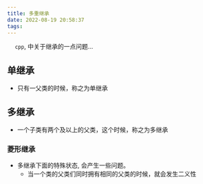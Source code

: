```yaml
---
title: 多重继承
date: 2022-08-19 20:58:37
tags:
---
```


<p>
&ensp;&ensp; <code>cpp</code>, 中关于继承的一点问题...
</p>

<!-- more -->

## 单继承

- 只有一父类的时候，称之为单继承

## 多继承

- 一个子类有两个及以上的父类，这个时候，称之为多继承

### 菱形继承

- 多继承下面的特殊状态, 会产生一些问题。
    - 当一个类的父类们同时拥有相同的父类的时候，就会发生二义性

    




